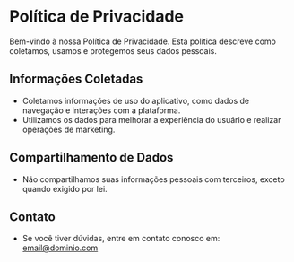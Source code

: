 # Política de Privacidade

Bem-vindo à nossa Política de Privacidade. Esta política descreve como coletamos, usamos e protegemos seus dados pessoais.

## Informações Coletadas
- Coletamos informações de uso do aplicativo, como dados de navegação e interações com a plataforma.
- Utilizamos os dados para melhorar a experiência do usuário e realizar operações de marketing.

## Compartilhamento de Dados
- Não compartilhamos suas informações pessoais com terceiros, exceto quando exigido por lei.

## Contato
- Se você tiver dúvidas, entre em contato conosco em: [email@dominio.com](mailto:email@dominio.com)
